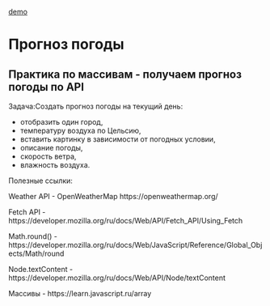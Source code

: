 <a href="https://anastasiyapozyomina.github.io/Weather/">demo</a>
<h1>Прогноз погоды </h1>

<h2>Практика по массивам - получаем прогноз погоды по API</h2>

Задача:Создать прогноз погоды  на текущий день:
 - отобразить один город, 
 - температуру воздуха по Цельсию, 
 - вставить картинку в зависимости от погодных условии,
 - описание погоды,
 - скорость ветра,
 - влажность воздуха.


 Полезные ссылки:
 <p>Weather API - OpenWeatherMap https://openweathermap.org/</p>
 <p>Fetch API - https://developer.mozilla.org/ru/docs/Web/API/Fetch_API/Using_Fetch</p>
 <p>Math.round() - https://developer.mozilla.org/ru/docs/Web/JavaScript/Reference/Global_Objects/Math/round</p>
 <p>Node.textContent - https://developer.mozilla.org/ru/docs/Web/API/Node/textContent</p>
 <p>Массивы - https://learn.javascript.ru/array</p>
